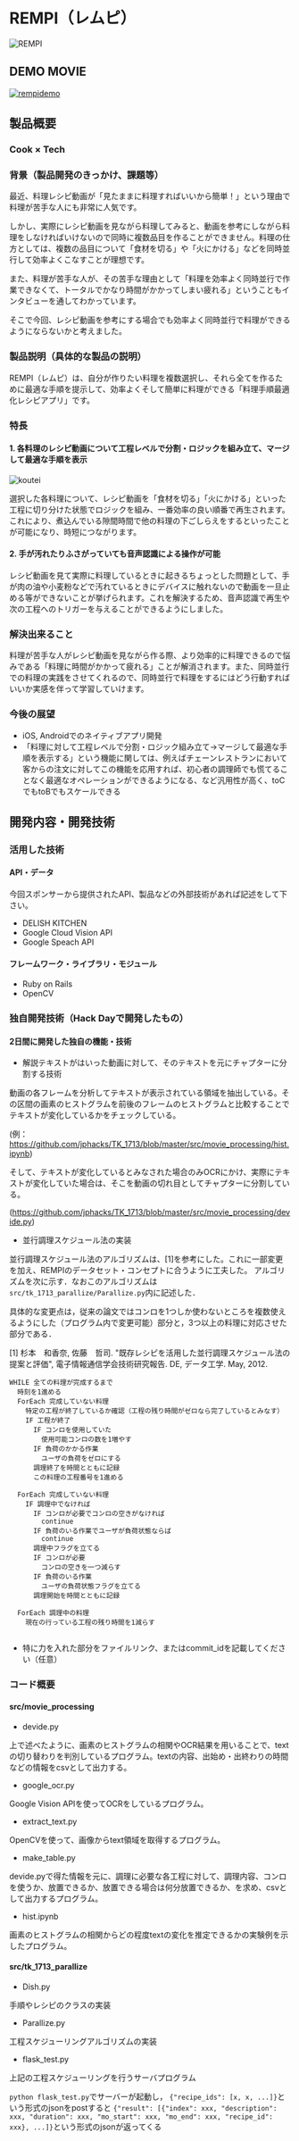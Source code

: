 # REMPI（レムピ）

![REMPI](https://i.gyazo.com/4aa9e3a817947de9d1b6a4b247458781.png)

## DEMO MOVIE
[![rempidemo](https://i.gyazo.com/4bbcc7633b73667848e09c6f2a37e192.png)](https://youtu.be/VrVtXWveN-w)

## 製品概要
### Cook × Tech

### 背景（製品開発のきっかけ、課題等）
最近、料理レシピ動画が「見たままに料理すればいいから簡単！」という理由で料理が苦手な人にも非常に人気です。

しかし、実際にレシピ動画を見ながら料理してみると、動画を参考にしながら料理をしなければいけないので同時に複数品目を作ることができません。料理の仕方としては、複数の品目について「食材を切る」や「火にかける」などを同時並行して効率よくこなすことが理想です。

また、料理が苦手な人が、その苦手な理由として「料理を効率よく同時並行で作業できなくて、トータルでかなり時間がかかってしまい疲れる」ということもインタビューを通してわかっています。

そこで今回、レシピ動画を参考にする場合でも効率よく同時並行で料理ができるようにならないかと考えました。

### 製品説明（具体的な製品の説明）
REMPI（レムピ）は、自分が作りたい料理を複数選択し、それら全てを作るために最適な手順を提示して、効率よくそして簡単に料理ができる「料理手順最適化レシピアプリ」です。

### 特長

#### 1. 各料理のレシピ動画について工程レベルで分割・ロジックを組み立て、マージして最適な手順を表示

![koutei](https://i.gyazo.com/4eafa81afe82f710896835d63395d96a.png)

選択した各料理について、レシピ動画を「食材を切る」「火にかける」といった工程に切り分けた状態でロジックを組み、一番効率の良い順番で再生されます。これにより、煮込んでいる隙間時間で他の料理の下ごしらえをするといったことが可能になり、時短につながります。

#### 2. 手が汚れたりふさがっていても音声認識による操作が可能

レシピ動画を見て実際に料理しているときに起きるちょっとした問題として、手が肉の油や小麦粉などで汚れているときにデバイスに触れないので動画を一旦止める等ができないことが挙げられます。これを解決するため、音声認識で再生や次の工程へのトリガーを与えることができるようにしました。

### 解決出来ること
料理が苦手な人がレシピ動画を見ながら作る際、より効率的に料理できるので悩みである「料理に時間がかかって疲れる」ことが解消されます。また、同時並行での料理の実践をさせてくれるので、同時並行で料理をするにはどう行動すればいいか実感を伴って学習していけます。

### 今後の展望
- iOS, Androidでのネイティブアプリ開発
- 「料理に対して工程レベルで分割・ロジック組み立て→マージして最適な手順を表示する」という機能に関しては、例えばチェーンレストランにおいて客からの注文に対してこの機能を応用すれば、初心者の調理師でも慌てることなく最適なオペレーションができるようになる、など汎用性が高く、toCでもtoBでもスケールできる


## 開発内容・開発技術
### 活用した技術
#### API・データ
今回スポンサーから提供されたAPI、製品などの外部技術があれば記述をして下さい。

* DELISH KITCHEN
* Google Cloud Vision API
* Google Speach API

#### フレームワーク・ライブラリ・モジュール
* Ruby on Rails
* OpenCV

### 独自開発技術（Hack Dayで開発したもの）
#### 2日間に開発した独自の機能・技術
* 解説テキストがはいった動画に対して、そのテキストを元にチャプターに分割する技術

動画の各フレームを分析してテキストが表示されている領域を抽出している。その区間の画素のヒストグラムを前後のフレームのヒストグラムと比較することでテキストが変化しているかをチェックしている。

(例：https://github.com/jphacks/TK_1713/blob/master/src/movie_processing/hist.ipynb)

そして、テキストが変化しているとみなされた場合のみOCRにかけ、実際にテキストが変化していた場合は、そこを動画の切れ目としてチャプターに分割している。

(https://github.com/jphacks/TK_1713/blob/master/src/movie_processing/devide.py)

* 並行調理スケジュール法の実装

並行調理スケジュール法のアルゴリズムは、[1]を参考にした。これに一部変更を加え、REMPIのデータセット・コンセプトに合うように工夫した。
アルゴリズムを次に示す．なおこのアルゴリズムは`src/tk_1713_parallize/Parallize.py`内に記述した．

具体的な変更点は，従来の論文ではコンロを1つしか使わないところを複数使えるようにした（プログラム内で変更可能）部分と，3つ以上の料理に対応させた部分である．

[1] 杉本　和香奈, 佐藤　哲司. "既存レシピを活用した並行調理スケジュール法の提案と評価", 電子情報通信学会技術研究報告. DE, データ工学. May, 2012.


```
WHILE 全ての料理が完成するまで
  時刻を1進める
  ForEach 完成していない料理
    特定の工程が終了しているか確認（工程の残り時間がゼロなら完了しているとみなす）
    IF 工程が終了
      IF コンロを使用していた
        使用可能コンロの数を1増やす
      IF 負荷のかかる作業
        ユーザの負荷をゼロにする
      調理終了を時間とともに記録
      この料理の工程番号を1進める
  
  ForEach 完成していない料理
    IF 調理中でなければ
      IF コンロが必要でコンロの空きがなければ
        continue
      IF 負荷のいる作業でユーザが負荷状態ならば
        continue
      調理中フラグを立てる
      IF コンロが必要
        コンロの空きを一つ減らす
      IF 負荷のいる作業
        ユーザの負荷状態フラグを立てる
      調理開始を時間とともに記録
  
  ForEach 調理中の料理
    現在の行っている工程の残り時間を1減らす
    
```

* 特に力を入れた部分をファイルリンク、またはcommit_idを記載してください（任意）

### コード概要
#### src/movie_processing
* devide.py

上で述べたように、画素のヒストグラムの相関やOCR結果を用いることで、textの切り替わりを判別しているプログラム。textの内容、出始め・出終わりの時間などの情報をcsvとして出力する。

* google_ocr.py

Google Vision APIを使ってOCRをしているプログラム。

* extract_text.py

OpenCVを使って、画像からtext領域を取得するプログラム。

* make_table.py

devide.pyで得た情報を元に、調理に必要な各工程に対して、調理内容、コンロを使うか、放置できるか、放置できる場合は何分放置できるか、を求め、csvとして出力するプログラム。

* hist.ipynb

画素のヒストグラムの相関からどの程度textの変化を推定できるかの実験例を示したプログラム。

#### src/tk_1713_parallize
* Dish.py

手順やレシピのクラスの実装

* Parallize.py

工程スケジューリングアルゴリズムの実装

* flask_test.py

上記の工程スケジューリングを行うサーバプログラム

`python flask_test.py`でサーバーが起動し，
`{"recipe_ids": [x, x, ...]}`という形式のjsonをpostすると
`{"result": [{"index": xxx, "description": xxx, "duration": xxx, "mo_start": xxx, "mo_end": xxx, "recipe_id": xxx}, ...]}`という形式のjsonが返ってくる
